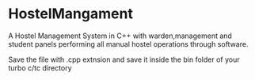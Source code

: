 # HostelMangament
A Hostel Management System in C++ with warden,management and student panels performing all manual hostel operations through software.

Save the file with .cpp extnsion and save it inside the bin folder of your turbo c/tc directory
